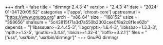 +++
draft = false
title = "dirmngr 2.4.3-4"
version = "2.4.3-4"
date = "2024-01-04T20:05:52"
categories = ['apps', 'chroot-core']
upstreamurl = "https://www.gnupg.org"
arch = "x86_64"
size = "168152"
usize = "398656"
sha1sum = "5c43815f71a3d7a550b2302cee0f8a2c8f1ee62b"
depends = "['libassuan>=2.4.45-3', 'libgcrypt>=1.6.4-3', 'libksba>=1.3.3-3', 'npth>=1.2-5', 'gnutls>=3.4.8', 'libidn>=1.32-4', 'libffi>=3.2.1']"
files = "['usr/', 'usr/bin/', 'usr/bin/dirmngr']"
+++
GnuPG dirmngr